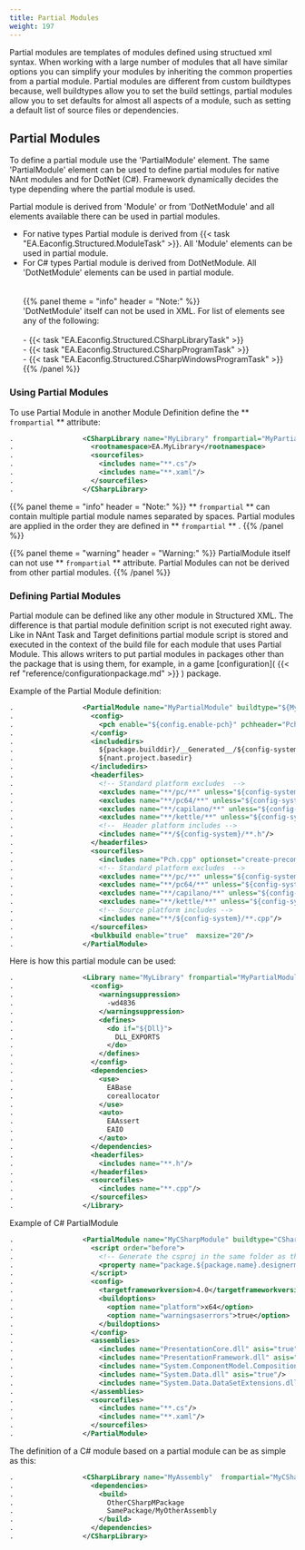 ```yaml
---
title: Partial Modules
weight: 197
---
```


Partial modules are templates of modules defined using structued xml syntax.
When working with a large number of modules that all have similar options you can simplify your modules by inheriting the common properties from a partial module.
Partial modules are different from custom buildtypes because, well buildtypes allow you to set the build settings, partial modules allow you to set defaults for almost all aspects of a module,
such as setting a default list of source files or dependencies.

<a name="PartialModules"></a>
## Partial Modules ##

To define a partial module use the &#39;PartialModule&#39; element. The same &#39;PartialModule&#39;
element can be used to define partial modules for native NAnt modules and for DotNet (C#). Framework dynamically decides the type depending where the partial module is used.

Partial module is derived from &#39;Module&#39; or from &#39;DotNetModule&#39; and all elements available there can be used in partial modules.

 - For native types Partial module is derived from {{< task "EA.Eaconfig.Structured.ModuleTask" >}}. All &#39;Module&#39; elements can be used in partial module.
 - For C# types Partial module is derived from DotNetModule. All &#39;DotNetModule&#39; elements can be used in partial module.<br><br><br>{{% panel theme = "info" header = "Note:" %}}<br>&#39;DotNetModule&#39; itself can not be used in XML. For list of elements see any of the following:<br><br>  - {{< task "EA.Eaconfig.Structured.CSharpLibraryTask" >}}<br>  - {{< task "EA.Eaconfig.Structured.CSharpProgramTask" >}}<br>  - {{< task "EA.Eaconfig.Structured.CSharpWindowsProgramTask" >}}<br>{{% /panel %}}

<a name="UsingPartialModules"></a>
### Using Partial Modules ###

To use Partial Module in another Module Definition define the  ** `frompartial` ** attribute:


```xml
.                 <CSharpLibrary name="MyLibrary" frompartial="MyPartialCharpModule">
.                   <rootnamespace>EA.MyLibrary</rootnamespace>
.                   <sourcefiles>
.                     <includes name="**.cs"/>
.                     <includes name="**.xaml"/>
.                   </sourcefiles>
.                 </CSharpLibrary>
```

{{% panel theme = "info" header = "Note:" %}}
** `frompartial` ** can contain multiple partial module names separated by spaces.
Partial modules are applied in the order they are defined in ** `frompartial` ** .
{{% /panel %}}

{{% panel theme = "warning" header = "Warning:" %}}
PartialModule itself can not use ** `frompartial` ** attribute. Partial Modules can not be derived from other partial modules.
{{% /panel %}}
<a name="DefiningPartialModules"></a>
### Defining Partial Modules ###

Partial module can be defined like any other module in Structured XML. The difference is that partial module definition script is not executed
right away. Like in NAnt Task and Target definitions partial module script is stored and executed in the context of the build file for each module that uses
Partial Module. This allows writers to put partial modules in packages other than the package that is using them, for example,
in a game [configuration]( {{< ref "reference/configurationpackage.md" >}} ) package.

Example of the Partial Module definition:


```xml
.                 <PartialModule name="MyPartialModule" buildtype="${MyStaticOrSharedLibrary}">
.                   <config>
.                     <pch enable="${config.enable-pch}" pchheader="Pch.h"/>
.                   </config>
.                   <includedirs>
.                     ${package.builddir}/__Generated__/${config-system}
.                     ${nant.project.basedir}
.                   </includedirs>
.                   <headerfiles>
.                     <!-- Standard platform excludes  -->
.                     <excludes name="**/pc/**" unless="${config-system}==pc or ${config-system}==pc64"/>
.                     <excludes name="**/pc64/**" unless="${config-system}==pc64"/>
.                     <excludes name="**/capilano/**" unless="${config-system}==capilano"/>
.                     <excludes name="**/kettle/**" unless="${config-system}==kettle"/>
.                     <!--  Header platform includes -->
.                     <includes name="**/${config-system}/**.h"/>
.                   </headerfiles>
.                   <sourcefiles>
.                     <includes name="Pch.cpp" optionset="create-precompiled-header"/>
.                     <!-- Standard platform excludes  -->
.                     <excludes name="**/pc/**" unless="${config-system}==pc or ${config-system}==pc64"/>
.                     <excludes name="**/pc64/**" unless="${config-system}==pc64"/>
.                     <excludes name="**/capilano/**" unless="${config-system}==capilano"/>
.                     <excludes name="**/kettle/**" unless="${config-system}==kettle"/>
.                     <!-- Source platform includes -->
.                     <includes name="**/${config-system}/**.cpp"/>
.                   </sourcefiles>
.                   <bulkbuild enable="true"  maxsize="20"/>
.                 </PartialModule>
```
Here is how this partial module can be used:


```xml
.                 <Library name="MyLibrary" frompartial="MyPartialModule">
.                   <config>
.                     <warningsuppression>
.                       -wd4836
.                     </warningsuppression>
.                     <defines>
.                       <do if="${Dll}">
.                         DLL_EXPORTS
.                       </do>
.                     </defines>
.                   </config>
.                   <dependencies>
.                     <use>
.                       EABase
.                       coreallocator
.                     </use>
.                     <auto>
.                       EAAssert
.                       EAIO
.                     </auto>
.                   </dependencies>
.                   <headerfiles>
.                     <includes name="**.h"/>
.                   </headerfiles>
.                   <sourcefiles>
.                     <includes name="**.cpp"/>
.                   </sourcefiles>
.                 </Library>
```
Example of C# PartialModule


```xml
.                 <PartialModule name="MyCSharpModule" buildtype="CSharpLibrary">
.                   <script order="before">
.                     <!-- Generate the csproj in the same folder as the .build file, fixes lots of issues with csc / xaml compiler -->
.                     <property name="package.${package.name}.designermode" value="true" />
.                   </script>
.                   <config>
.                     <targetframeworkversion>4.0</targetframeworkversion>
.                     <buildoptions>
.                       <option name="platform">x64</option>
.                       <option name="warningsaserrors">true</option>
.                     </buildoptions>
.                   </config>
.                   <assemblies>
.                     <includes name="PresentationCore.dll" asis="true"/>
.                     <includes name="PresentationFramework.dll" asis="true"/>
.                     <includes name="System.ComponentModel.Composition.dll" asis="true"/>
.                     <includes name="System.Data.dll" asis="true"/>
.                     <includes name="System.Data.DataSetExtensions.dll" asis="true"/>
.                   </assemblies>
.                   <sourcefiles>
.                     <includes name="**.cs"/>
.                     <includes name="**.xaml"/>
.                   </sourcefiles>
.                 </PartialModule>
```
The definition of a C# module based on a partial module can be as simple as this:


```xml
.                 <CSharpLibrary name="MyAssembly"  frompartial="MyCSharpModule">
.                   <dependencies>
.                     <build>
.                       OtherCSharpMPackage
.                       SamePackage/MyOtherAssembly
.                     </build>
.                   </dependencies>
.                 </CSharpLibrary>
```
